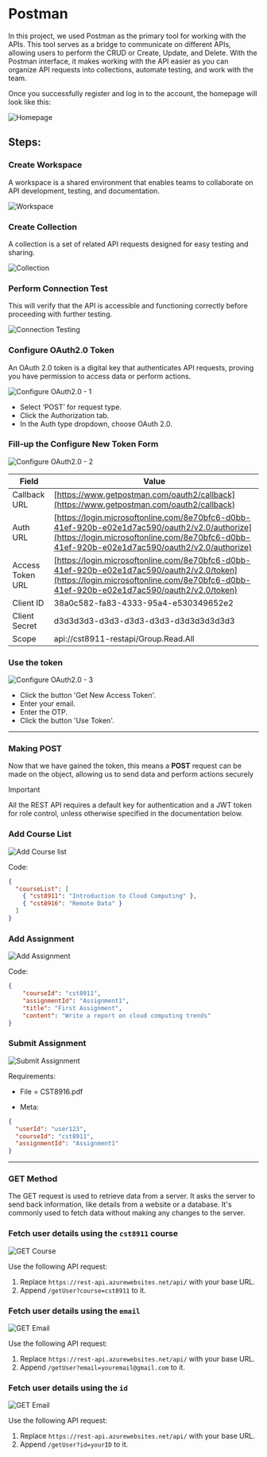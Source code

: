 # Postman

In this project, we used Postman as the primary tool for working with the APIs. This tool serves as a bridge to communicate on different APIs, allowing users to perform the CRUD or Create, Update, and Delete. With the Postman interface, it makes working with the API easier as you can organize API requests into collections, automate testing, and work with the team.

Once you successfully register and log in to the account, the homepage will look like this:

![Homepage](https://raw.githubusercontent.com/degu0055/postmansteps/refs/heads/main/images/1-homepage.png)

## Steps:

### **Create Workspace**
A workspace is a shared environment that enables teams to collaborate on API development, testing, and documentation.

![Workspace](https://raw.githubusercontent.com/degu0055/postmansteps/refs/heads/main/images/workspace.gif)

### **Create Collection**
A collection is a set of related API requests designed for easy testing and sharing.

![Collection](https://raw.githubusercontent.com/degu0055/postmansteps/refs/heads/main/images/collection.gif)

### **Perform Connection Test**
This will verify that the API is accessible and functioning correctly before proceeding with further testing.

![Connection Testing](https://raw.githubusercontent.com/degu0055/postmansteps/refs/heads/main/images/Connection-Test.gif)

### **Configure OAuth2.0 Token**
An OAuth 2.0 token is a digital key that authenticates API requests, proving you have permission to access data or perform actions.

![Configure OAuth2.0 - 1](https://raw.githubusercontent.com/degu0055/postmansteps/refs/heads/main/images/auth1.gif)

- Select ‘POST’ for request type.
- Click the Authorization tab.
- In the Auth type dropdown, choose OAuth 2.0.

### **Fill-up the Configure New Token Form**

![Configure OAuth2.0 - 2](https://raw.githubusercontent.com/degu0055/postmansteps/refs/heads/main/images/auth2.gif)

| **Field**           | **Value**                                                                                           |
|---------------------|-----------------------------------------------------------------------------------------------------|
| Callback URL        | [https://www.getpostman.com/oauth2/callback](https://www.getpostman.com/oauth2/callback)             |
| Auth URL            | [https://login.microsoftonline.com/8e70bfc6-d0bb-41ef-920b-e02e1d7ac590/oauth2/v2.0/authorize](https://login.microsoftonline.com/8e70bfc6-d0bb-41ef-920b-e02e1d7ac590/oauth2/v2.0/authorize) |
| Access Token URL    | [https://login.microsoftonline.com/8e70bfc6-d0bb-41ef-920b-e02e1d7ac590/oauth2/v2.0/token](https://login.microsoftonline.com/8e70bfc6-d0bb-41ef-920b-e02e1d7ac590/oauth2/v2.0/token) |
| Client ID           | 38a0c582-fa83-4333-95a4-e530349652e2                                                                |
| Client Secret       | d3d3d3d3-d3d3-d3d3-d3d3-d3d3d3d3d3d3                                                           |
| Scope               | api://cst8911-restapi/Group.Read.All                                                                |

### **Use the token**

![Configure OAuth2.0 - 3](https://raw.githubusercontent.com/degu0055/postmansteps/refs/heads/main/images/auth3.gif)

- Click the button 'Get New Access Token'.
- Enter your email.
- Enter the OTP.
- Click the button 'Use Token'.

--- 

### **Making POST**

Now that we have gained the token, this means a **POST** request can be made on the object, allowing us to send data and perform actions securely

> [!IMPORTANT]
> All the REST API requires a default key for authentication and a JWT token for role control, unless otherwise specified in the documentation below.

### **Add Course List** 

![Add Course list](https://raw.githubusercontent.com/degu0055/postmansteps/refs/heads/main/images/create.gif)

Code:

```json
{
  "courseList": [
    { "cst8911": "Introduction to Cloud Computing" },
    { "cst8916": "Remote Data" }
  ]
}
```

### **Add Assignment**

![Add Assignment](https://raw.githubusercontent.com/degu0055/postmansteps/refs/heads/main/images/addAssignment.gif)

Code:

```json
{
    "courseId": "cst8911",
    "assignmentId": "Assignment1",
    "title": "First Assignment",
    "content": "Write a report on cloud computing trends"
}
```

### **Submit Assignment**
![Submit Assignment](https://raw.githubusercontent.com/degu0055/postmansteps/refs/heads/main/images/submitAssignment.gif) 

Requirements:

- File = CST8916.pdf

- Meta:

```json
{
  "userId": "user123",
  "courseId": "cst8911",
  "assignmentId": "Assignment1"
}
```

---

### **GET Method**

The GET request is used to retrieve data from a server. It asks the server to send back information, like details from a website or a database. It's commonly used to fetch data without making any changes to the server.

### Fetch user details using the `cst8911` course

![GET Course](https://raw.githubusercontent.com/degu0055/postmansteps/refs/heads/main/images/getCourse.gif) 

Use the following API request:
1. Replace `https://rest-api.azurewebsites.net/api/` with your base URL.
2. Append `/getUser?course=cst8911` to it.

### Fetch user details using the `email`

![GET Email](https://raw.githubusercontent.com/degu0055/postmansteps/refs/heads/main/images/getEmail.gif) 

Use the following API request:
1. Replace `https://rest-api.azurewebsites.net/api/` with your base URL.
2. Append `/getUser?email=youremail@gmail.com` to it.

### Fetch user details using the `id`

![GET Email](https://raw.githubusercontent.com/degu0055/postmansteps/refs/heads/main/images/getID.gif) 

Use the following API request:
1. Replace `https://rest-api.azurewebsites.net/api/` with your base URL.
2. Append `/getUser?id=yourID` to it.




